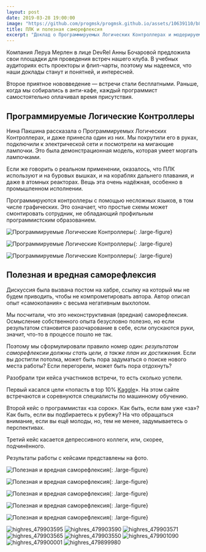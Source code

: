 ```yaml
---
layout: post
date: 2019-03-28 19:00:00
image: "https://github.com/progmsk/progmsk.github.io/assets/10639110/b8b41b69-c8ae-474f-8923-f211b8d20018"
title: ПЛК и полезная саморефлексия
excerpt: "Доклад о Программируемых Логических Контроллерах и модерируемая дискуссия о полезной и вредной саморефлексии."
---
```


Компания Леруа Мерлен в лице DevRel Анны Бочаровой предложила свои площадки для проведения встреч нашего клуба. В учебных аудиториях есть проекторы и флип-чарты, поэтому мы надеемся, что наши доклады станут и понятней, и интересней.

Второе приятное нововведение — встречи стали бесплатными. Раньше, когда мы собирались в анти-кафе, каждый программист самостоятельно оплачивал время присутствия.

## Программируемые Логические Контроллеры

Нина Пакшина рассказала о Программируемых Логических Контроллерах, и даже принесла один из них. Мы покрутили его в руках, подключили к электрической сети и посмотрели на мигающие лампочки. Это была демонстрационная модель, которая умеет моргать лампочками.

Если же говорить о реальном применении, оказалось, что ПЛК используют и на буровых вышках, и на кораблях дальнего плавания, и даже в атомных реакторах. Вещь эта очень надёжная, особенно в промышленном исполнении.

Программируются контроллеры с помощью несложных языков, в том числе графических. Это означает, что простые схемы может смонтировать сотрудник, не обладающий профильным программистским образованием.

![Программируемые Логические Контроллеры](https://secure.meetupstatic.com/photos/event/4/e/0/c/highres_479899980.jpeg){: .large-figure}

![Программируемые Логические Контроллеры](https://secure.meetupstatic.com/photos/event/4/e/2/1/highres_479900001.jpeg){: .large-figure}

![Программируемые Логические Контроллеры](https://secure.meetupstatic.com/photos/event/5/2/6/2/highres_479901090.jpeg){: .large-figure}

## Полезная и вредная саморефлексия

Дискуссия была вызвана постом на хабре, ссылку на который мы не будем приводить, чтобы не компрометировать автора. Автор описал опыт «самокопания» с весьма негативным выхлопом.

Мы посчитали, что это неконструктивная (вредная) саморефлексия. Осмысление собственного опыта безусловно полезно, но если результатом становится разочарование в себе, если опускаются руки, значит, что-то в процессе пошло не так.

Поэтому мы сформулировали правило номер один: *результатом саморефлексии должны стать цели, а также план их достижения*. Если вы достигли потолка, может быть пора задуматься о поиске нового места работы? Если перегорели, может быть пора отдохнуть?

Разобрали три кейса участников встречи, то есть сколько успели.

Первый касался цели «попасть в top 10% [Kaggle](https://www.kaggle.com/)». На этом сайте встречаются и соревнуются специалисты по машинному обучению.

Второй кейс о программистах «за сорок». Как быть, если вам уже «за»? Как быть, если вы подбираетесь к рубежу? На что обращаться внимание, если вы ещё молоды, но, тем не менее, задумываетесь о перспективах.

Третий кейс касается депрессивного коллеги, или, скорее, подчинённого.

Результаты работы с кейсами представлены на фото.

![Полезная и вредная саморефлексия](https://secure.meetupstatic.com/photos/event/5/b/f/e/highres_479903550.jpeg){: .large-figure}

![Полезная и вредная саморефлексия](https://secure.meetupstatic.com/photos/event/5/c/0/d/highres_479903565.jpeg){: .large-figure}

![Полезная и вредная саморефлексия](https://secure.meetupstatic.com/photos/event/5/c/1/3/highres_479903571.jpeg){: .large-figure}

![Полезная и вредная саморефлексия](https://secure.meetupstatic.com/photos/event/5/c/2/6/highres_479903590.jpeg){: .large-figure}

![Полезная и вредная саморефлексия](https://secure.meetupstatic.com/photos/event/5/c/2/b/highres_479903595.jpeg){: .large-figure}

![highres_479903595](https://github.com/progmsk/progmsk.github.io/assets/10639110/b595abbf-6afc-4ee7-a664-9b73bd522306)
![highres_479903590](https://github.com/progmsk/progmsk.github.io/assets/10639110/7430d1e1-fd03-49fe-9f31-8603516bdc2c)
![highres_479903571](https://github.com/progmsk/progmsk.github.io/assets/10639110/d54b1c5c-6035-483b-9f36-9a5a43fbd86d)
![highres_479903565](https://github.com/progmsk/progmsk.github.io/assets/10639110/5086487e-aedb-45ba-a9bc-eae1c97265e9)
![highres_479903550](https://github.com/progmsk/progmsk.github.io/assets/10639110/88d0c7bd-dff4-44c2-b4c3-a8c5b663c4a4)
![highres_479901090](https://github.com/progmsk/progmsk.github.io/assets/10639110/e5607e79-adc3-49d8-a7cc-b76c849a2315)
![highres_479900001](https://github.com/progmsk/progmsk.github.io/assets/10639110/9b1c18dd-12c9-4c21-90b6-670c3685f3fc)
![highres_479899980](https://github.com/progmsk/progmsk.github.io/assets/10639110/d471eada-fb07-4b5c-8150-8c1c7ed1f3b3)


